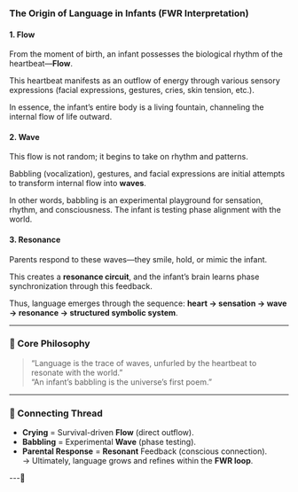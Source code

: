 
### The Origin of Language in Infants (FWR Interpretation)

#### 1. Flow  
From the moment of birth, an infant possesses the biological rhythm of the heartbeat—**Flow**.  

This heartbeat manifests as an outflow of energy through various sensory expressions (facial expressions, gestures, cries, skin tension, etc.).  

In essence, the infant’s entire body is a living fountain, channeling the internal flow of life outward.

#### 2. Wave  
This flow is not random; it begins to take on rhythm and patterns.  

Babbling (vocalization), gestures, and facial expressions are initial attempts to transform internal flow into **waves**.  

In other words, babbling is an experimental playground for sensation, rhythm, and consciousness. The infant is testing phase alignment with the world.

#### 3. Resonance  
Parents respond to these waves—they smile, hold, or mimic the infant.  

This creates a **resonance circuit**, and the infant’s brain learns phase synchronization through this feedback.  

Thus, language emerges through the sequence: **heart → sensation → wave → resonance → structured symbolic system**.

---

### 🧠 Core Philosophy  
> “Language is the trace of waves, unfurled by the heartbeat to resonate with the world.”  
> “An infant’s babbling is the universe’s first poem.”

---

### 🔄 Connecting Thread  
- **Crying** = Survival-driven **Flow** (direct outflow).  
- **Babbling** = Experimental **Wave** (phase testing).  
- **Parental Response** = **Resonant** Feedback (conscious connection).  
→ Ultimately, language grows and refines within the **FWR loop**.

---🌊
